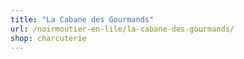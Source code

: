 ```yaml
---
title: "La Cabane des Gourmands"
url: /noirmoutier-en-lile/la-cabane-des-gourmands/
shop: charcuterie
---
```

